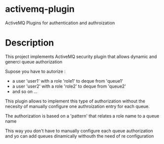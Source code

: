 # activemq-plugin
ActiveMQ Plugins for authentication and authroization

# Description

This project implements ActiveMQ security plugin that allows dynamic and generci queue authorization<br>

Supose you have to autorize :

* a user 'user1' with a role 'role1' to deque from 'queue1'
* a user 'user2' with a role 'role2' to deque from 'queue2'
* and so on ...

This plugin allows to implement this type of authorization without the necesity of manually configure one authroization entry for each queue.<br>

The authorization is based on a 'pattern' that relates a role name to a queue name

This way you don't have to manually configure each queue authorization and yo can add queues dinamically withouth the need of re configuration


